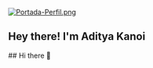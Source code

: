 [![Portada-Perfil.png](https://i.postimg.cc/zfRRhkGg/Portada-Perfil.png)](https://postimg.cc/wtgv8LJq)
<h2 align="left">Hey there! I'm Aditya Kanoi</h2>
## Hi there 👋

<!--
**vicendigo/vicendigo** is a ✨ _special_ ✨ repository because its `README.md` (this file) appears on your GitHub profile.

Here are some ideas to get you started:

- 🔭 I’m currently working on ...
- 🌱 I’m currently learning ...
- 👯 I’m looking to collaborate on ...
- 🤔 I’m looking for help with ...
- 💬 Ask me about ...
- 📫 How to reach me: ...
- 😄 Pronouns: ...
- ⚡ Fun fact: ...
-->
